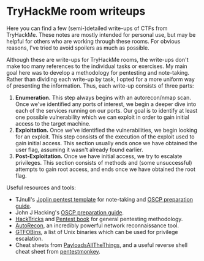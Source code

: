 # TryHackMe room writeups

Here you can find a few (semi-)detailed write-ups of CTFs from TryHackMe. These notes are mostly intended for personal use, but may be helpful for others who are working through these rooms. For obvious reasons, I've tried to avoid spoilers as much as possible.

Although these are write-ups for TryHackMe rooms, the write-ups don't make too many references to the individual tasks or exercises. My main goal here was to develop a methodology for pentesting and note-taking. Rather than dividing each write-up by task, I opted for a more uniform way of presenting the information. Thus, each write-up consists of three parts:

1. **Enumeration.** This step always begins with an autorecon/nmap scan. Once we've identified any ports of interest, we begin a deeper dive into each of the services running on our ports. Our goal is to identify at least one possible vulnerability which we can exploit in order to gain initial access to the target machine.
2. **Exploitation.** Once we've identified the vulnerabilities, we begin looking for an exploit. This step consists of the execution of the exploit used to gain initial access. This section usually ends once we have obtained the user flag, assuming it wasn't already found earlier.
3. **Post-Exploitation.** Once we have initial access, we try to escalate privileges. This section consists of methods and (some unsuccessful) attempts to gain root access, and ends once we have obtained the root flag.

Useful resources and tools:

- TJnull's [Joplin pentest template](https://github.com/tjnull/TJ-JPT) for note-taking and [OSCP preparation guide](https://www.netsecfocus.com/oscp/2021/05/06/The_Journey_to_Try_Harder-_TJnull-s_Preparation_Guide_for_PEN-200_PWK_OSCP_2.0.html).
- John J Hacking's [OSCP preparation guide](https://johnjhacking.com/blog/the-oscp-preperation-guide-2020).
- [HackTricks](https://book.hacktricks.xyz) and [Pentest book](https://pentestbook.six2dez.com) for general pentesting methodology.
- [AutoRecon](https://github.com/Tib3rius/AutoRecon), an incredibly powerful network reconnaissance tool.
- [GTFOBins](https://gtfobins.github.io/), a list of Unix binaries which can be used for privilege escalation.
- Cheat sheets from [PayloadsAllTheThings](https://github.com/swisskyrepo/PayloadsAllTheThings/tree/master/Methodology%20and%20Resources), and a useful reverse shell cheat sheet from [pentestmonkey](https://pentestmonkey.net/cheat-sheet/shells/reverse-shell-cheat-sheet).
